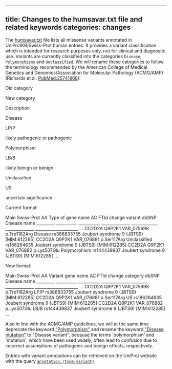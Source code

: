 
---
title: Changes to the humsavar.txt file and related keywords
categories: changes
---

The [humsavar.txt](https://ftp.uniprot.org/pub/databases/uniprot/current_release/knowledgebase/complete/docs/humsavar) file lists all missense variants annotated in UniProtKB/Swiss-Prot human entries. It provides a variant classification which is intended for research purposes only, not for clinical and diagnostic use. Variants are currently classified into the categories `Disease`, `Polymorphisms` and `Unclassified`. We will rename these categories to follow the terminology recommended by the American College of Medical Genetics and Genomics/Association for Molecular Pathology (ACMG/AMP) (Richards et al. [PubMed:25741868](https://pubmed.ncbi.nlm.nih.gov/25741868/)):

Old category

New category

Description

Disease

LP/P

likely pathogenic or pathogenic

Polymorphism

LB/B

likely benign or benign

Unclassified

US

uncertain significance

Current format:

Main      Swiss-Prot             AA             Type of
gene name AC         FTId        change         variant       dbSNP          Disease name
\_\_\_\_\_\_\_\_\_ \_\_\_\_\_\_\_\_\_\_ \_\_\_\_\_\_\_\_\_\_\_ \_\_\_\_\_\_\_\_\_\_\_\_\_\_ \_\_\_\_\_\_\_\_\_\_\_\_\_ \_\_\_\_\_\_\_\_\_\_\_\_\_\_ \_\_\_\_\_\_\_\_\_\_\_\_\_\_\_\_\_\_\_\_\_
...
CC2D2A    Q9P2K1     VAR\_075698  p.Trp1182Arg   Disease       rs386833755    Joubert syndrome 9 (JBTS9) \[MIM:612285\]
CC2D2A    Q9P2K1     VAR\_076881  p.Ser117Arg    Unclassified  rs186264635    Joubert syndrome 9 (JBTS9) \[MIM:612285\]
CC2D2A    Q9P2K1     VAR\_076882  p.Lys507Glu    Polymorphism  rs144439937    Joubert syndrome 9 (JBTS9) \[MIM:612285\]
...

New format:

Main      Swiss-Prot             AA             Variant
gene name AC         FTId        change         category dbSNP          Disease name
\_\_\_\_\_\_\_\_\_ \_\_\_\_\_\_\_\_\_\_ \_\_\_\_\_\_\_\_\_\_\_ \_\_\_\_\_\_\_\_\_\_\_\_\_\_ \_\_\_\_\_\_\_\_ \_\_\_\_\_\_\_\_\_\_\_\_\_\_ \_\_\_\_\_\_\_\_\_\_\_\_\_\_\_\_\_\_\_\_\_
...
CC2D2A    Q9P2K1     VAR\_075698  p.Trp1182Arg   LP/P     rs386833755    Joubert syndrome 9 (JBTS9) \[MIM:612285\]
CC2D2A    Q9P2K1     VAR\_076881  p.Ser117Arg    US       rs186264635    Joubert syndrome 9 (JBTS9) \[MIM:612285\]
CC2D2A    Q9P2K1     VAR\_076882  p.Lys507Glu    LB/B     rs144439937    Joubert syndrome 9 (JBTS9) \[MIM:612285\]
...

Also in line with the ACMG/AMP guidelines, we will at the same time deprecate the keyword ["Polymorphism"](http://www.uniprot.org/keywords/KW%2D0621) and rename the keyword ["Disease mutation"](http://www.uniprot.org/keywords/KW%2D0225) to "Disease variant", because the terms 'polymorphism' and 'mutation', which have been used widely, often lead to confusion due to incorrect assumptions of pathogenic and benign effects, respectively.

Entries with variant annotations can be retrieved on the UniProt website with the query [`annotation:(type:variant)`](http://www.uniprot.org/uniprot/?query=annotation:%28type:variant%29).
        